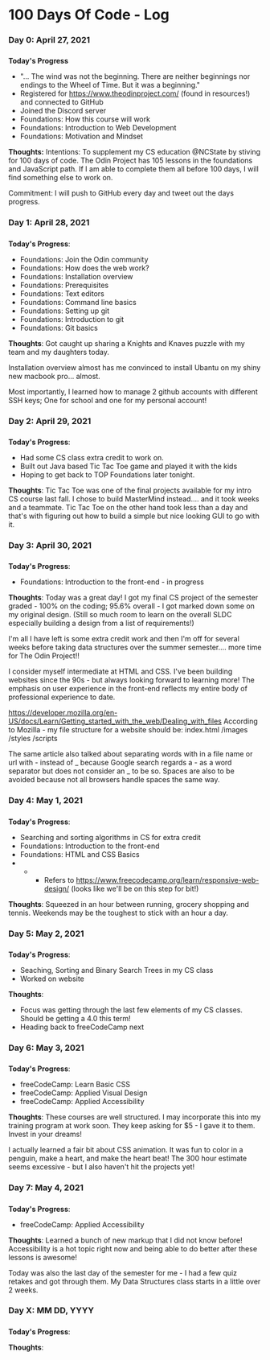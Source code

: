 # 100 Days Of Code - Log

### Day 0: April 27, 2021
##### 

**Today's Progress**
- "... The wind was not the beginning. There are neither beginnings nor endings to the Wheel of Time. But it was a beginning." 
- Registered for https://www.theodinproject.com/ (found in resources!) and connected to GitHub
- Joined the Discord server
- Foundations: How this course will work
- Foundations: Introduction to Web Development
- Foundations: Motivation and Mindset


**Thoughts:** 
Intentions: To supplement my CS education @NCState by stiving for 100 days of code. The Odin Project has 105 lessons in the foundations and JavaScript path. If I am able to complete them all before 100 days, I will find something else to work on. 

Commitment: I will push to GitHub every day and tweet out the days progress. 

### Day 1: April 28, 2021
##### 

**Today's Progress**: 
- Foundations: Join the Odin community
- Foundations: How does the web work? 
- Foundations: Installation overview
- Foundations: Prerequisites
- Foundations: Text editors
- Foundations: Command line basics
- Foundations: Setting up git
- Foundations: Introduction to git
- Foundations: Git basics

**Thoughts**: 
Got caught up sharing a Knights and Knaves puzzle with my team and my daughters today.

Installation overview almost has me convinced to install Ubantu on my shiny new macbook pro... almost. 

Most importantly, I learned how to manage 2 github accounts with different SSH keys; One for school and one for my personal account!

### Day 2: April 29, 2021
##### 

**Today's Progress**: 
- Had some CS class extra credit to work on.
- Built out Java based Tic Tac Toe game and played it with the kids 
- Hoping to get back to TOP Foundations later tonight. 

**Thoughts**: 
Tic Tac Toe was one of the final projects available for my intro CS course last fall. I chose to build MasterMind instead.... and it took weeks and a teammate. Tic Tac Toe on the other hand took less than a day and that's with figuring out how to build a simple but nice looking GUI to go with it. 

### Day 3: April 30, 2021
##### 

**Today's Progress**: 
- Foundations: Introduction to the front-end - in progress

**Thoughts**: 
Today was a great day! I got my final CS project of the semester graded - 100% on the coding; 95.6% overall - I got marked down some on my original design. (Still so much room to learn on the overall SLDC especially building a design from a list of requirements!)

I'm all I have left is some extra credit work and then I'm off for several weeks before taking data structures over the summer semester.... more time for The Odin Project!! 

I consider myself intermediate at HTML and CSS. I've been building websites since the 90s - but always looking forward to learning more! The emphasis on user experience in the front-end reflects my entire body of professional experience to date. 

https://developer.mozilla.org/en-US/docs/Learn/Getting_started_with_the_web/Dealing_with_files
According to Mozilla - my file structure for a website should be: 
index.html
/images
/styles
/scripts

The same article also talked about separating words with in a file name or url with - instead of _ because Google search regards a - as a word separator but does not consider an _ to be so. Spaces are also to be avoided because not all browsers handle spaces the same way. 

### Day 4: May 1, 2021
##### 

**Today's Progress**: 
- Searching and sorting algorithms in CS for extra credit 
- Foundations: Introduction to the front-end
- Foundations: HTML and CSS Basics
- - - Refers to https://www.freecodecamp.org/learn/responsive-web-design/ (looks like we'll be on this step for bit!)

**Thoughts**: 
Squeezed in an hour between running, grocery shopping and tennis. Weekends may be the toughest to stick with an hour a day. 


### Day 5: May 2, 2021
##### 

**Today's Progress**: 
- Seaching, Sorting and Binary Search Trees in my CS class
- Worked on website

**Thoughts**: 
- Focus was getting through the last few elements of my CS classes. Should be getting a 4.0 this term! 
- Heading back to freeCodeCamp next

### Day 6: May 3, 2021
##### 

**Today's Progress**: 
- freeCodeCamp: Learn Basic CSS
- freeCodeCamp: Applied Visual Design
- freeCodeCamp: Applied Accessibility

**Thoughts**: 
These courses are well structured. I may incorporate this into my training program at work soon. They keep asking for $5 - I gave it to them. Invest in your dreams! 

I actually learned a fair bit about CSS animation. It was fun to color in a penguin, make a heart, and make the heart beat! The 300 hour estimate seems excessive - but I also haven't hit the projects yet! 

### Day 7: May 4, 2021
##### 

**Today's Progress**: 
- freeCodeCamp: Applied Accessibility

**Thoughts**: 
Learned a bunch of new markup that I did not know before! Accessibility is a hot topic right now and being able to do better after these lessons is awesome! 

Today was also the last day of the semester for me - I had a few quiz retakes and got through them. My Data Structures class starts in a little over 2 weeks. 

### Day X: MM DD, YYYY
##### 

**Today's Progress**: 

**Thoughts**: 